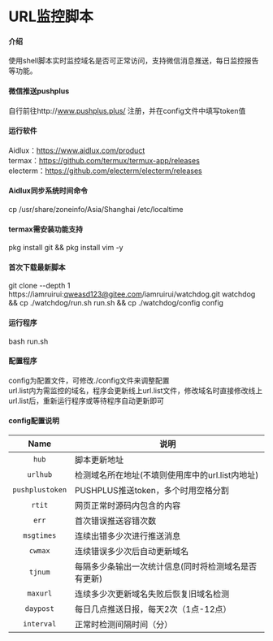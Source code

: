 # URL监控脚本

#### 介绍
使用shell脚本实时监控域名是否可正常访问，支持微信消息推送，每日监控报告等功能。

#### 微信推送pushplus

自行前往http://www.pushplus.plus/ 注册，并在config文件中填写token值

#### 运行软件

Aidlux：https://www.aidlux.com/product<br />
termax：https://github.com/termux/termux-app/releases<br />
electerm：https://github.com/electerm/electerm/releases

#### Aidlux同步系统时间命令

cp /usr/share/zoneinfo/Asia/Shanghai /etc/localtime

#### termax需安装功能支持

pkg install git && pkg install vim -y

#### 首次下载最新脚本

git clone --depth 1 https://iamruirui:qweasd123@gitee.com/iamruirui/watchdog.git watchdog && cp ./watchdog/run.sh run.sh && cp ./watchdog/config config

#### 运行程序

bash run.sh

#### 配置程序

config为配置文件，可修改./config文件来调整配置<br />
url.list内为需监控的域名，程序会更新线上url.list文件，修改域名时直接修改线上url.list后，重新运行程序或等待程序自动更新即可

#### config配置说明

|        Name       | 说明                                                         |
| :---------------: | ------------------------------------------------------------ |
| `hub` | 脚本更新地址 |
| `urlhub` | 检测域名所在地址(不填则使用库中的url.list内地址) |
| `pushplustoken` | PUSHPLUS推送token，多个时用空格分割 |
| `rtit` | 网页正常时源码内包含的内容 |
| `err` | 首次错误推送容错次数 |
| `msgtimes` | 连续出错多少次进行推送消息 |
| `cwmax` | 连续错误多少次后自动更新域名 |
| `tjnum` | 每隔多少条输出一次统计信息(同时将检测域名是否有更新) |
| `maxurl` | 连续多少次更新域名失败后恢复旧域名检测 |
| `daypost` | 每日几点推送日报，每天2次（1点-12点） |
| `interval` | 正常时检测间隔时间（分） |
